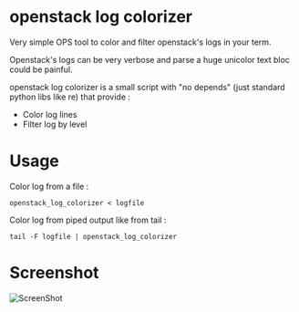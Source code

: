 openstack log colorizer
=======================

Very simple OPS tool to color and filter openstack's logs in your term.

Openstack's logs can be very verbose and parse a huge unicolor text bloc could be painful.

openstack log colorizer is a small script with "no depends" (just standard python libs like re) that provide :

  * Color log lines
  * Filter log by level


Usage
======

Color log from a file :

```
openstack_log_colorizer < logfile
```

Color log from piped output like from tail :

```
tail -F logfile | openstack_log_colorizer
```

Screenshot
===========

![ScreenShot](https://raw.githubusercontent.com/gaelL/openstack-log-colorizer/master/screenshot/colored.png)
